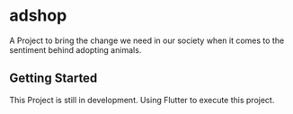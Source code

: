 # adshop

A Project to bring the change we need in our society when it comes to the sentiment behind adopting animals.

## Getting Started

This Project is still in development.
Using Flutter to execute this project.
